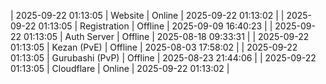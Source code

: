 | 2025-09-22 01:13:05 | Website | Online | 2025-09-22 01:13:02 |
| 2025-09-22 01:13:05 | Registration | Offline | 2025-09-09 16:40:23 |
| 2025-09-22 01:13:05 | Auth Server | Offline | 2025-08-18 09:33:31 |
| 2025-09-22 01:13:05 | Kezan (PvE) | Offline | 2025-08-03 17:58:02 |
| 2025-09-22 01:13:05 | Gurubashi (PvP) | Offline | 2025-08-23 21:44:06 |
| 2025-09-22 01:13:05 | Cloudflare | Online | 2025-09-22 01:13:02 |
